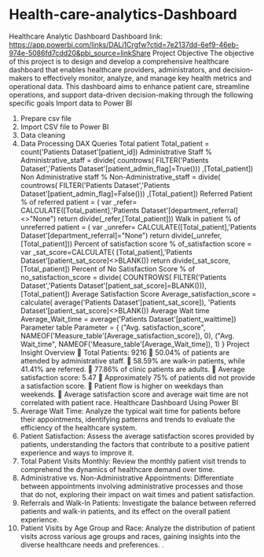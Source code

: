 # Health-care-analytics-Dashboard
Healthcare Analytic Dashboard
Dashboard link: https://app.powerbi.com/links/DALi1Crgfw?ctid=7e2137dd-6ef9-46eb-974e-5086fd7cdd20&pbi_source=linkShare
Project Objective
The objective of this project is to design and develop a comprehensive healthcare dashboard that enables healthcare providers, administrators, and decision-makers to effectively monitor, analyze, and manage key health metrics and operational data. This dashboard aims to enhance patient care, streamline operations, and support data-driven decision-making through the following specific goals
Import data to Power BI
1. Prepare csv file
2. Import CSV file to Power BI
3. Data cleaning
4. Data Processing
DAX Queries Total patient Total_patient = count('Patients Dataset'[patient_id])
Administrative Staff % Administrative_staff = divide( countrows( FILTER('Patients Dataset','Patients Dataset'[patient_admin_flag]=True())) ,[Total_patient]) Non Administrative staff % Non-Administrative_staff = divide( countrows( FILTER('Patients Dataset','Patients Dataset'[patient_admin_flag]=False())) ,[Total_patient]) Referred Patient % of referred patient = ( var _refer= CALCULATE([Total_patient],'Patients Dataset'[department_referral]<>"None") return
divide(_refer,[Total_patient])) Walk in patient % of unreferred patient = ( var _unrefer= CALCULATE([Total_patient],'Patients Dataset'[department_referral]="None") return divide(_unrefer,[Total_patient])) Percent of satisfaction score % of_satisfaction score = var _sat_score=CALCULATE( [Total_patient],'Patients Dataset'[patient_sat_score]<>BLANK()) return divide(_sat_score,[Total_patient]) Percent of No Satisfaction Score % of no_satisfaction_score = divide( COUNTROWS( FILTER('Patients Dataset','Patients Dataset'[patient_sat_score]=BLANK())), [Total_patient]) Average Satisfaction Score Average_satisfaction_score = calculate( average('Patients Dataset'[patient_sat_score]), 'Patients Dataset'[patient_sat_score]<>BLANK()) Average Wait time Average_Wait_time = average('Patients Dataset'[patient_waittime]) Parameter table Parameter = { ("Avg. satisfaction_score", NAMEOF('Measure_table'[Average_satisfaction_score]), 0), ("Avg. Wait_time", NAMEOF('Measure_table'[Average_Wait_time]), 1) }
Project Insight
Overview
 Total Patients: 9216
 50.04% of patients are attended by administrative staff.
 58.59% are walk-in patients, while 41.41% are referred.
 77.86% of clinic patients are adults.
 Average satisfaction score: 5.47
 Approximately 75% of patients did not provide a satisfaction score.
 Patient flow is higher on weekdays than weekends.
 Average satisfaction score and average wait time are not correlated with patient race.
Healthcare Dashboard Using Power BI
1. Average Wait Time: Analyze the typical wait time for patients before their appointments, identifying patterns and trends to evaluate the efficiency of the healthcare system.
2. Patient Satisfaction: Assess the average satisfaction scores provided by patients, understanding the factors that contribute to a positive patient experience and ways to improve it.
3. Total Patient Visits Monthly: Review the monthly patient visit trends to comprehend the dynamics of healthcare demand over time.
4. Administrative vs. Non-Administrative Appointments: Differentiate between appointments involving administrative processes and those that do not, exploring their impact on wait times and patient satisfaction.
5. Referrals and Walk-In Patients: Investigate the balance between referred patients and walk-in patients, and its effect on the overall patient experience.
6. Patient Visits by Age Group and Race: Analyze the distribution of patient visits across various age groups and races, gaining insights into the diverse healthcare needs and preferences.
.
